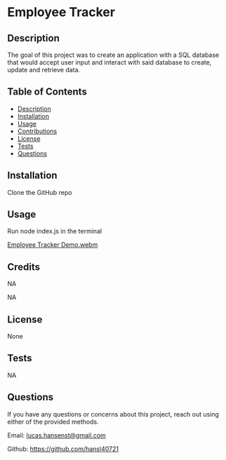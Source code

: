 # Employee Tracker

  

  ## Description

  The goal of this project was to create an application with a SQL database that would accept user input and interact with said database to create, update and retrieve data. 

  ## Table of Contents

  - [Description](#description)
  - [Installation](#installation)
  - [Usage](#usage)
  - [Contributions](#credits)
  - [License](#license)
  - [Tests](#tests)
  - [Questions](#questions)
  

  ## Installation 

  Clone the GitHub repo 

  ## Usage

  Run node index.js in the terminal

  [Employee Tracker Demo.webm](https://github.com/hansl40721/employee-tracker/assets/123116520/b5af052e-01e5-484d-889b-47edb2272c24)

  ## Credits 

  NA

  NA

  ## License

  None

  

  ## Tests

  NA

  ## Questions
  If you have any questions or concerns about this project, reach out using either of the provided methods.

  Email: 
  lucas.hansenst@gmail.com

  Github:
  https://github.com/hansl40721
